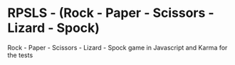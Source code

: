 # RPSLS - (Rock - Paper - Scissors - Lizard - Spock)

Rock - Paper - Scissors - Lizard - Spock game in Javascript and Karma for the tests
